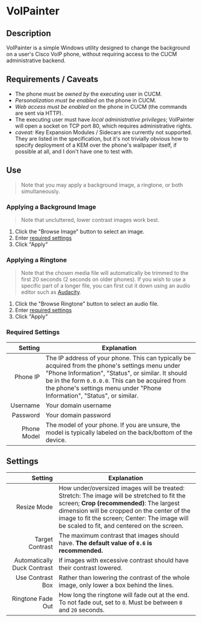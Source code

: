 # VoIPainter
## Description
VoIPainter is a simple Windows utility designed to change the background on a user's Cisco VoIP phone, without requiring access to the CUCM administrative backend.

## Requirements / Caveats
- The phone must be _owned by_ the executing user in CUCM.
- _Personalization must be enabled_ on the phone in CUCM.
- _Web access must be enabled_ on the phone in CUCM (the commands are sent via HTTP).
- The executing user must have _local administrative privileges_; VoIPainter will open a socket on TCP port 80, which requires administrative rights.
- _caveat:_ Key Expansion Modules / Sidecars are currently not supported. They are listed in the specification, but it's not trivially obvious how to specify deployment of a KEM over the phone's wallpaper itself, if possible at all, and I don't have one to test with.

## Use
> Note that you may apply a background image, a ringtone, or both simultaneously.

### Applying a Background Image
> Note that uncluttered, lower contrast images work best.
1. Click the "Browse Image" button to select an image.
1. Enter [required settings](#required-settings)
1. Click "Apply"

### Applying a Ringtone
> Note that the chosen media file will automatically be trimmed to the first 20 seconds (2 seconds on older phones). If you wish to use a specific part of a longer file, you can first cut it down using an audio editor such as [Audacity](https://www.audacityteam.org/).
1. Click the "Browse Ringtone" button to select an audio file.
1. Enter [required settings](#required-settings)
1. Click "Apply"

### Required Settings
| Setting | Explanation |
| ---: | --- |
| Phone IP | The IP address of your phone. This can typically be acquired from the phone's settings menu under "Phone Information", "Status", or similar. It should be in the form `0.0.0.0`. This can be acquired from the phone's settings menu under "Phone Information", "Status", or similar. |
| Username | Your domain username |
| Password | Your domain password |
| Phone Model | The model of your phone. If you are unsure, the model is typically labeled on the back/bottom of the device. |

## Settings
| Setting | Explanation |
| ---: | --- |
| Resize Mode | How under/oversized images will be treated: Stretch: The image will be stretched to fit the screen; **Crop (recommended)**: The largest dimension will be cropped on the center of the image to fit the screen; Center: The image will be scaled to fit, and centered on the screen.|
| Target Contrast | The maximum contrast that images should have. **The default value of `0.6` is recommended.** |
| Automatically Duck Contrast | If images with excessive contrast should have their contrast lowered. |
| Use Contrast Box | Rather than lowering the contrast of the whole image, only lower a box behind the lines. |
| Ringtone Fade Out | How long the ringtone will fade out at the end. To not fade out, set to `0`. Must be between `0` and `20` seconds. |